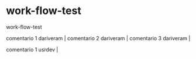 # work-flow-test
work-flow-test

comentario 1 dariveram |
comentario 2 dariveram |
comentario 3 dariveram |

comentario 1 usrdev |
